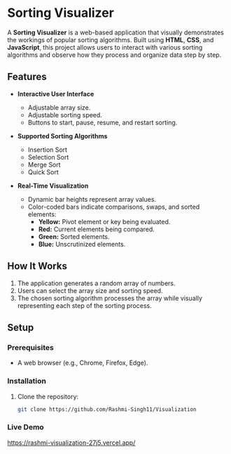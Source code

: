 # Sorting Visualizer

A **Sorting Visualizer** is a web-based application that visually demonstrates the workings of popular sorting algorithms. Built using **HTML**, **CSS**, and **JavaScript**, this project allows users to interact with various sorting algorithms and observe how they process and organize data step by step.

## Features

- **Interactive User Interface**
  - Adjustable array size.
  - Adjustable sorting speed.
  - Buttons to start, pause, resume, and restart sorting.

- **Supported Sorting Algorithms**
  - Insertion Sort
  - Selection Sort
  - Merge Sort
  - Quick Sort

- **Real-Time Visualization**
  - Dynamic bar heights represent array values.
  - Color-coded bars indicate comparisons, swaps, and sorted elements:
    - **Yellow:** Pivot element or key being evaluated.
    - **Red:** Current elements being compared.
    - **Green:** Sorted elements.
    - **Blue:** Unscrutinized elements.

## How It Works

1. The application generates a random array of numbers.
2. Users can select the array size and sorting speed.
3. The chosen sorting algorithm processes the array while visually representing each step of the sorting process.

## Setup

### Prerequisites

- A web browser (e.g., Chrome, Firefox, Edge).

### Installation

1. Clone the repository:
   ```bash
   git clone https://github.com/Rashmi-Singh11/Visualization

### Live Demo
https://rashmi-visualization-27j5.vercel.app/
   
